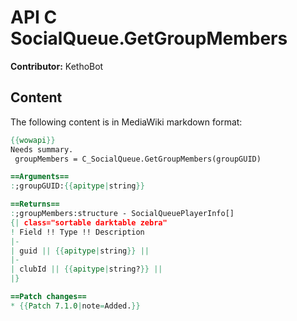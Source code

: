 # API C SocialQueue.GetGroupMembers

**Contributor:** KethoBot

## Content

The following content is in MediaWiki markdown format:

```mediawiki
{{wowapi}}
Needs summary.
 groupMembers = C_SocialQueue.GetGroupMembers(groupGUID)

==Arguments==
:;groupGUID:{{apitype|string}}

==Returns==
:;groupMembers:structure - SocialQueuePlayerInfo[]
{| class="sortable darktable zebra"
! Field !! Type !! Description
|-
| guid || {{apitype|string}} || 
|-
| clubId || {{apitype|string?}} || 
|}

==Patch changes==
* {{Patch 7.1.0|note=Added.}}
```